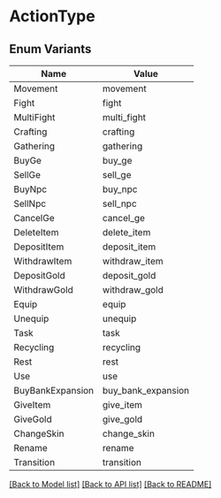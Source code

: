 # ActionType

## Enum Variants

| Name | Value |
|---- | -----|
| Movement | movement |
| Fight | fight |
| MultiFight | multi_fight |
| Crafting | crafting |
| Gathering | gathering |
| BuyGe | buy_ge |
| SellGe | sell_ge |
| BuyNpc | buy_npc |
| SellNpc | sell_npc |
| CancelGe | cancel_ge |
| DeleteItem | delete_item |
| DepositItem | deposit_item |
| WithdrawItem | withdraw_item |
| DepositGold | deposit_gold |
| WithdrawGold | withdraw_gold |
| Equip | equip |
| Unequip | unequip |
| Task | task |
| Recycling | recycling |
| Rest | rest |
| Use | use |
| BuyBankExpansion | buy_bank_expansion |
| GiveItem | give_item |
| GiveGold | give_gold |
| ChangeSkin | change_skin |
| Rename | rename |
| Transition | transition |


[[Back to Model list]](../README.md#documentation-for-models) [[Back to API list]](../README.md#documentation-for-api-endpoints) [[Back to README]](../README.md)


